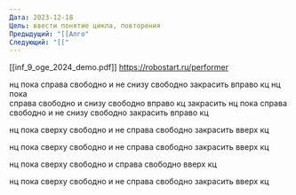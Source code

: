 ```yaml
---
Дата: 2023-12-18
Цель: ввести понятие цикла, повторения
Предыдущий: "[[Алго"
Следующий: "[["
---
```

[[inf_9_oge_2024_demo.pdf]]
https://robostart.ru/performer

нц пока справа свободно и не снизу свободно
    закрасить
    вправо
    кц
нц пока  
справа свободно и
снизу свободно  вправо
кц
закрасить
нц пока справа свободно и не снизу свободно
    закрасить
    вправо
    кц

нц пока сверху свободно и не справа свободно 
 закрасить
вверх кц

нц пока сверху свободно и
не справа свободно закрасить
вверх
кц

нц пока  сверху свободно и справа свободно 
 вверх кц


нц пока сверху свободно и
не справа свободно закрасить
вверх
кц